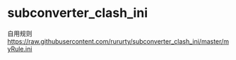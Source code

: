 # subconverter_clash_ini

自用规则
https://raw.githubusercontent.com/rururty/subconverter_clash_ini/master/myRule.ini
